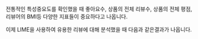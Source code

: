 전통적인 특성중요도를 확인했을 때
좋아요수, 상품의 전체 리뷰수, 상품의 전체 평점, 리뷰어의 BMI등 다양한 지표들이 중요하다고 나옵니다.

이제 LIME을 사용하여 유용한 리뷰에 대해 분석했을 때 다음과 같은결과가 나옵니다.


